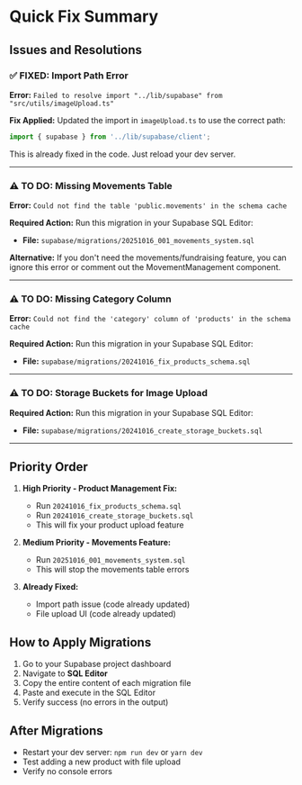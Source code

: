 # Quick Fix Summary

## Issues and Resolutions

### ✅ FIXED: Import Path Error
**Error:** `Failed to resolve import "../lib/supabase" from "src/utils/imageUpload.ts"`

**Fix Applied:** Updated the import in `imageUpload.ts` to use the correct path:
```typescript
import { supabase } from '../lib/supabase/client';
```

This is already fixed in the code. Just reload your dev server.

---

### ⚠️ TO DO: Missing Movements Table
**Error:** `Could not find the table 'public.movements' in the schema cache`

**Required Action:** Run this migration in your Supabase SQL Editor:
- **File:** `supabase/migrations/20251016_001_movements_system.sql`

**Alternative:** If you don't need the movements/fundraising feature, you can ignore this error or comment out the MovementManagement component.

---

### ⚠️ TO DO: Missing Category Column
**Error:** `Could not find the 'category' column of 'products' in the schema cache`

**Required Action:** Run this migration in your Supabase SQL Editor:
- **File:** `supabase/migrations/20241016_fix_products_schema.sql`

---

### ⚠️ TO DO: Storage Buckets for Image Upload
**Required Action:** Run this migration in your Supabase SQL Editor:
- **File:** `supabase/migrations/20241016_create_storage_buckets.sql`

---

## Priority Order

1. **High Priority - Product Management Fix:**
   - Run `20241016_fix_products_schema.sql`
   - Run `20241016_create_storage_buckets.sql`
   - This will fix your product upload feature

2. **Medium Priority - Movements Feature:**
   - Run `20251016_001_movements_system.sql`
   - This will stop the movements table errors

3. **Already Fixed:**
   - Import path issue (code already updated)
   - File upload UI (code already updated)

## How to Apply Migrations

1. Go to your Supabase project dashboard
2. Navigate to **SQL Editor**
3. Copy the entire content of each migration file
4. Paste and execute in the SQL Editor
5. Verify success (no errors in the output)

## After Migrations

- Restart your dev server: `npm run dev` or `yarn dev`
- Test adding a new product with file upload
- Verify no console errors